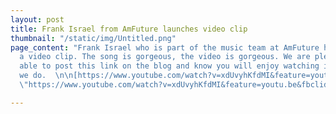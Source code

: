```yaml
---
layout: post
title: Frank Israel from AmFuture launches video clip
thumbnail: "/static/img/Untitled.png"
page_content: "Frank Israel who is part of the music team at AmFuture has released
  a video clip. The song is gorgeous, the video is gorgeous. We are pleased to be
  able to post this link on the blog and know you will enjoy watching it as much as
  we do.  \n\n[https://www.youtube.com/watch?v=xdUvyhKfdMI&feature=youtu.be&fbclid=IwAR2G6eaKv8a3xSQ0gWsn_bWRB2dI456_CBy95pwq5iv-jCVRkUcEyyfpNt4](https://www.youtube.com/watch?v=xdUvyhKfdMI&feature=youtu.be&fbclid=IwAR2G6eaKv8a3xSQ0gWsn_bWRB2dI456_CBy95pwq5iv-jCVRkUcEyyfpNt4
  \"https://www.youtube.com/watch?v=xdUvyhKfdMI&feature=youtu.be&fbclid=IwAR2G6eaKv8a3xSQ0gWsn_bWRB2dI456_CBy95pwq5iv-jCVRkUcEyyfpNt4\")"

---
```

